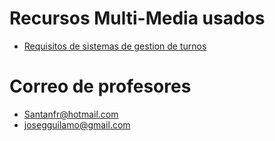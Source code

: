 # Recursos Multi-Media usados
- [Requisitos de sistemas de gestion de turnos](https://miucateciedu-my.sharepoint.com/:w:/g/personal/20210618_miucateci_edu_do/EQubRFKV-ThIpX_sRr9jIdABJmg16MroLdqLsq8yR3qaiA?e=88BPY7)

# Correo de profesores
- Santanfr@hotmail.com
- josegguilamo@gmail.com
